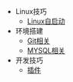* Linux技巧
    * [Linux自启动](md/Linux下组件自启动相关步骤.md)
* 环境搭建
    * [Git相关](md/Git相关.md)
    * [MYSQL相关](md/MYSQL相关.md)
* 开发技巧
    * [插件](md/插件相关.md)

